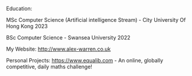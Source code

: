 Education:

MSc Computer Science (Artificial intelligence Stream) - City University Of Hong Kong 2023

BSc Computer Science - Swansea University 2022

My Website:
http://www.alex-warren.co.uk

Personal Projects:
https://www.equalib.com - An online, globally competitive, daily maths challenge!
